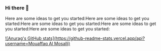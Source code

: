 ### Hi there 👋

Here are some ideas to get you started:Here are some ideas to get you started:Here are some ideas to get you started:Here are some ideas to get you started:Here are some ideas to get you started:


[![Anurag's GitHub stats](https://github-readme-stats.vercel.app/api?username=Mouaffaq Al Mosalli)](https://github.com/anuraghazra/github-readme-stats)
